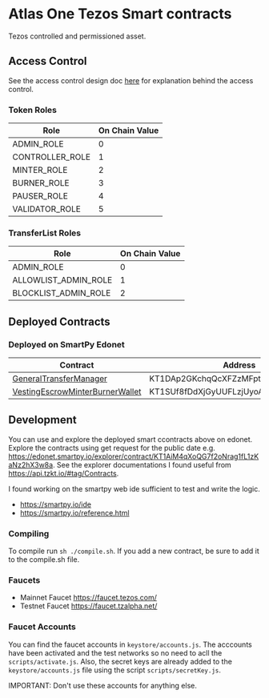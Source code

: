 <!-- @format -->

# Atlas One Tezos Smart contracts

Tezos controlled and permissioned asset.

## Access Control

See the access control design doc [here](/docs/tezos/access-control-design.md) for explanation behind the access control.

### Token Roles

| Role            | On Chain Value |
| --------------- | -------------- |
| ADMIN_ROLE      | 0              |
| CONTROLLER_ROLE | 1              |
| MINTER_ROLE     | 2              |
| BURNER_ROLE     | 3              |
| PAUSER_ROLE     | 4              |
| VALIDATOR_ROLE  | 5              |

### TransferList Roles

| Role                 | On Chain Value |
| -------------------- | -------------- |
| ADMIN_ROLE           | 0              |
| ALLOWLIST_ADMIN_ROLE | 1              |
| BLOCKLIST_ADMIN_ROLE | 2              |

## Deployed Contracts

### Deployed on SmartPy Edonet

| Contract                                                                                                         | Address                              |
| ---------------------------------------------------------------------------------------------------------------- | ------------------------------------ |
| [GeneralTransferManager](https://smartpy.io/explorer.html?address=KT1DAp2GKchqQcXFZzMFptbyNLChKxQ6F3to)          | KT1DAp2GKchqQcXFZzMFptbyNLChKxQ6F3to |
| [VestingEscrowMinterBurnerWallet](https://smartpy.io/explorer.html?address=KT1SUf8fDdXjGyUUFLzjUyoATn2wN2PKb26b) | KT1SUf8fDdXjGyUUFLzjUyoATn2wN2PKb26b |

## Development

You can use and explore the deployed smart ccontracts above on edonet.
Explore the contracts using get request for the public date e.g. <https://edonet.smartpy.io/explorer/contract/KT1AiM4qXoQG7f2oNrag1fL1zKaNz2hX3w8a>. See the explorer documentations I found useful from <https://api.tzkt.io/#tag/Contracts>.

I found working on the smartpy web ide sufficient to test and write the logic.

- <https://smartpy.io/ide>
- <https://smartpy.io/reference.html>

### Compiling

To compile run `sh ./compile.sh`.
If you add a new contract, be sure to add it to the compile.sh file.

### Faucets

- Mainnet Faucet <https://faucet.tezos.com/>
- Testnet Faucet <https://faucet.tzalpha.net/>

### Faucet Accounts

You can find the faucet accounts in `keystore/accounts.js`. The acccounts have been activated and the test networks so no need to acll the `scripts/activate.js`. Also, the secret keys are already added to the `keystore/accounts.js` file using the script `scripts/secretKey.js`.

IMPORTANT: Don't use these accounts for anything else.
